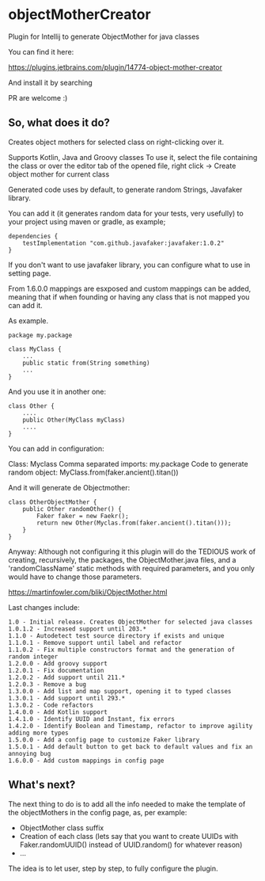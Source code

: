 # objectMotherCreator
Plugin for Intellij to generate ObjectMother for java classes

You can find it here:

https://plugins.jetbrains.com/plugin/14774-object-mother-creator

And install it by searching 

PR are welcome :)

## So, what does it do?

Creates object mothers for selected class on right-clicking over it.

Supports Kotlin, Java and Groovy classes To use it, select the file containing the class or over the editor tab of the opened file, right click -> Create object mother for current class

Generated code uses by default, to generate random Strings, Javafaker library.

You can add it (it generates random data for your tests, very usefully) to your project using maven or gradle, as example;

```
dependencies {
    testImplementation "com.github.javafaker:javafaker:1.0.2"
}
```

If you don't want to use javafaker library, you can configure what to use in setting page.

From 1.6.0.0 mappings are esxposed and custom mappings can be added, meaning that if when founding or having any class that is not mapped you can add it.

As example.

```
package my.package

class MyClass {
    ...
    public static from(String something)
    ...
}
```

And you use it in another one:
```
class Other {
    ....
    public Other(MyClass myClass)
    ....
}
```
You can add in configuration:

Class: Myclass
Comma separated imports: my.package
Code to generate random object: MyClass.from(faker.ancient().titan())

And it will generate de Objectmother:

```
class OtherObjectMother {
    public Other randomOther() {
        Faker faker = new Faekr();
        return new Other(Myclas.from(faker.ancient().titan()));
    }
}
```


Anyway: Although not configuring it this plugin will do the TEDIOUS work of creating, recursively, the packages, the ObjectMother.java files, and a 'randomClassName' static methods with required parameters, and you only would have to change those parameters.

https://martinfowler.com/bliki/ObjectMother.html


Last changes include:
```
1.0 - Initial release. Creates ObjectMother for selected java classes
1.0.1.2 - Increased support until 203.*
1.1.0 - Autodetect test source directory if exists and unique
1.1.0.1 - Remove support until label and refactor
1.1.0.2 - Fix multiple constructors format and the generation of random integer
1.2.0.0 - Add groovy support
1.2.0.1 - Fix documentation
1.2.0.2 - Add support until 211.*
1.2.0.3 - Remove a bug
1.3.0.0 - Add list and map support, opening it to typed classes
1.3.0.1 - Add support until 293.*
1.3.0.2 - Code refactors
1.4.0.0 - Add Kotlin support
1.4.1.0 - Identify UUID and Instant, fix errors
1.4.2.0 - Identify Boolean and Timestamp, refactor to improve agility adding more types
1.5.0.0 - Add a config page to customize Faker library
1.5.0.1 - Add default button to get back to default values and fix an annoying bug
1.6.0.0 - Add custom mappings in config page
```

## What's next?

The next thing to do is to add all the info needed to make the template of the objectMothers in the config page, as, per example:

* ObjectMother class suffix
* Creation of each class (lets say that you want to create UUIDs with Faker.randomUUID() instead of UUID.random() for whatever reason)
* ...

The idea is to let user, step by step, to fully configure the plugin.

